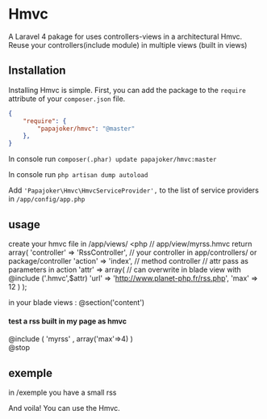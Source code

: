 # Hmvc

A Laravel 4 pakage for uses controllers-views in a  architectural Hmvc. 
Reuse your controllers(include module) in multiple views (built in views)

## Installation

Installing Hmvc is simple. First, you can add the package to the `require` attribute of your `composer.json` file.

```json
{
    "require": {
        "papajoker/hmvc": "@master"
    },
}
```

In console run `composer(.phar) update papajoker/hmvc:master`

In console run `php artisan dump autoload`

Add `'Papajoker\Hmvc\HmvcServiceProvider',` to the list of service providers in `/app/config/app.php`



## usage

create your hmvc file in /app/views/
    <php // app/view/myrss.hmvc
    return array(
	'controller' => 'RssController', 	// your controller in app/controllers/ or package/controller
	'action' => 'index',				// method controller
										// attr pass as parameters in action
	'attr' => array( 					// can overwrite in blade view with @include ('.hmvc',$attr)
		'url' =>    'http://www.planet-php.fr/rss.php',
		'max' => 12
	)
    );


in your blade views :
    @section('content')
	<h4>test a rss built in my page as hmvc</h4>
	<div class="rss" width="45%">
		@include ( 'myrss' , array('max'=>4) )
	</div>
    @stop


## exemple
 in /exemple you have a small rss

And voila! You can use the Hmvc.



